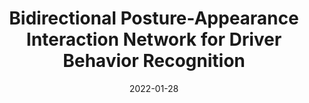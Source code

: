 ---
title: "Bidirectional Posture-Appearance Interaction Network for Driver Behavior Recognition"
collection:  journals
permalink: /publication/Bidirectional
date: 2022-01-28
year: "2022"
venue: "TITS"
city: 
state: ""
thumbnail: "Bidirectional.png"
teaser : 
authors: "Mingkui Tan, Gengqin Ni, Xu Liu, Shiliang Zhang, Xiangmiao Wu, Yaowei Wang, and Runhao Zeng."
bibtex: Bidirectional.txt
uri: Bidirectional.pdf
arxiv: 
project: 
source:
poster:
data:
---